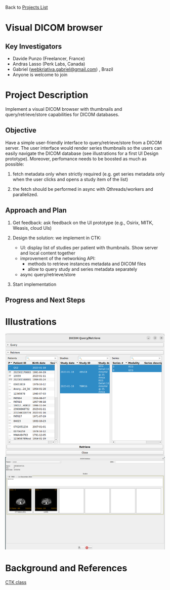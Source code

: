 Back to [Projects List](../../README.md#ProjectsList)

# Visual DICOM browser

## Key Investigators

- Davide Punzo (Freelancer, France) 
- Andras Lasso (Perk Labs, Canada)
- Gabriel (webkriativa.gabriel@gmail.com) , Brazil
- Anyone is welcome to join

# Project Description

Implement a visual DICOM browser with thumbnails and query/retrieve/store capabilities for DICOM databases.

## Objective

Have a simple user-friendly interface to query/retrieve/store from a DICOM server.
The user interface would render series thumbnails so the users can easily navigate the DICOM database
(see illustrations for a first UI Design prototype).
Moreover, perfomance needs to be boosted as much as possible: 

1) fetch metadata only when strictly required (e.g. get series metadata only when the user clicks and opens a study item of the list)

2) the fetch should be performed in async with Qthreads/workers and parallelized.


## Approach and Plan

1) Get feedback: ask feedback on the UI prototype (e.g., Osirix, MITK, Weasis, cloud UIs)

2) Design the solution: 
   we implement in CTK:
   - UI: display list of studies per patient with thumbnails. Show server and local content together
   - improvement of the networking API:
      - methods to retrieve instances metadata and DICOM files
      - allow to query study and series metadata separately
   - async query/retrieve/store

3) Start implementation

## Progress and Next Steps


# Illustrations
<img alt="CTKDICOMQueryRetrievePanel" src="CTKDICOMQueryRetrievePanel.png" width="800"/>
<img alt="" src="PrototypeDICOMQueryRetrievePanel.png" width="800"/>

# Background and References
[CTK class](https://github.com/commontk/CTK/blob/master/Libs/DICOM/Widgets/ctkDICOMQueryRetrieveWidget.cpp)
